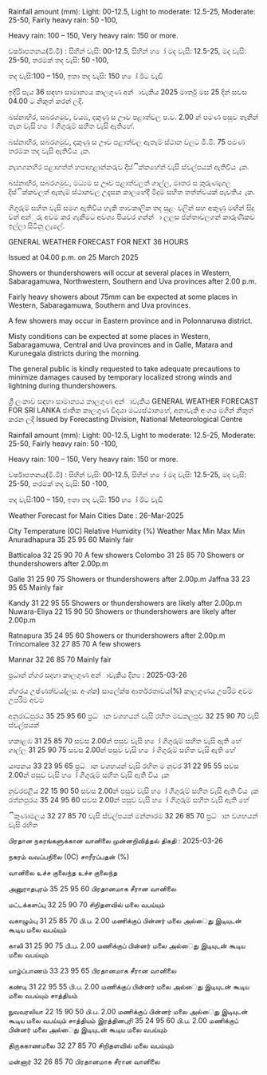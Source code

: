 Rainfall amount (mm): Light: 00-12.5, Light to moderate: 12.5-25, Moderate: 25-50, Fairly heavy rain: 50 -100,

Heavy rain: 100 – 150, Very heavy rain: 150 or more.

වර්ෂාපතනය(මි.මී) : සිහින් වැසි: 00-12.5, සිහින් හ ෝ මද වැසි: 12.5-25, මද වැසි: 25-50, තරමක් තද වැසි: 50 -100,

තද වැසි:100 – 150, ඉතා තද වැසි: 150 හ ෝ ඊට වැඩි

ඉදිරි පැය 36 සඳහා සාමාන්‍යය කාලගුණ අන්‍ාවැකිය 2025 මාර්තු මස 25 දින්‍ සවස 04.00 ට නිකුත් කරන්‍ ලදි.

බස්නාහිර, සබරගමුව, වයඹ, දකුණු ස ඌව පළාත්වල ප.ව. 2.00 න් පමණ පසුව තැනින් තැන වැසි හ ෝ ගිගුරුම් සහිත වැසි ඇතිහේ.

බස්නාහිර, සබරගමුව, දකුණු ස ඌව පළාත්වල ඇතැම් ස්ථාන වලට මි.මි. 75 පමණ තරමක තද වැසි ඇතිවිය ැක.

නැහගනහිර පළාහත්ත් හපාහළාන්නරුව දිස්ික්කහේත් වැසි ස්වල්පයක් ඇතිවිය ැක.

බස්නාහිර, සබරගමුව, මධ්‍යම ස ඌව පළාත්වලත් ගාල්ල, මාතර ස කුරුණෑගල දිස්ික්කවලත් ඇතැම් ස්ථානවල උදෑසන කාලහේදී මීදුම් සහිත තත්ත්වයක් පැවතිය ැක.

ගිගුරුම් සහිත වැසි සමග ඇතිවිය හැකි තාවකාලික තද සුළං වලින් සහ අකුණු මඟින් සිදු වන්‍ අන්‍ුරු අවම කර ගැනීමට අවශ්‍ය පියවර ගන්න්‍ා ලලස ජන්‍තාවලගන් කාරුණිකව ඉල්ලා සිටිනු ලැලේ.

GENERAL WEATHER FORECAST FOR NEXT 36 HOURS

Issued at 04.00 p.m. on 25 March 2025

Showers or thundershowers will occur at several places in Western, Sabaragamuwa, Northwestern, Southern and Uva provinces after 2.00 p.m.

Fairly heavy showers about 75mm can be expected at some places in Western, Sabaragamuwa, Southern and Uva provinces.

A few showers may occur in Eastern province and in Polonnaruwa district.

Misty conditions can be expected at some places in Western, Sabaragamuwa, Central and Uva provinces and in Galle, Matara and Kurunegala districts during the morning.

The general public is kindly requested to take adequate precautions to minimize damages caused by temporary localized strong winds and lightning during thundershowers.

ශ්‍රී ලංකාව සඳහා සාමාන්‍යය කාලගුණ අන්‍ාවැකිය GENERAL WEATHER FORECAST FOR SRI LANKA ජාතික කාලගුණ විදයා මධ්‍යස්ථානහේ, අනාවැකි අංශය මගින් නිකුත් කරන ලදි Issued by Forecasting Division, National Meteorological Centre

Rainfall amount (mm): Light: 00-12.5, Light to moderate: 12.5-25, Moderate: 25-50, Fairly heavy rain: 50 -100,

Heavy rain: 100 – 150, Very heavy rain: 150 or more.

වර්ෂාපතනය(මි.මී) : සිහින් වැසි: 00-12.5, සිහින් හ ෝ මද වැසි: 12.5-25, මද වැසි: 25-50, තරමක් තද වැසි: 50 -100,

තද වැසි:100 – 150, ඉතා තද වැසි: 150 හ ෝ ඊට වැඩි

Weather Forecast for Main Cities Date : 26-Mar-2025

City Temperature (0C) Relative Humidity (%) Weather Max Min Max Min Anuradhapura 35 25 95 60 Mainly fair

Batticaloa 32 25 90 70 A few showers Colombo 31 25 85 70 Showers or thundershowers after 2.00p.m

Galle 31 25 90 75 Showers or thundershowers after 2.00p.m Jaffna 33 23 95 65 Mainly fair

Kandy 31 22 95 55 Showers or thundershowers are likely after 2.00p.m Nuwara-Eliya 22 15 90 50 Showers or thundershowers are likely after 2.00p.m

Ratnapura 35 24 95 60 Showers or thundershowers after 2.00p.m Trincomalee 32 27 85 70 A few showers

Mannar 32 26 85 70 Mainly fair

ප්‍රධාන්‍ න්‍ගර සදහා කාලගුණ අන්‍ාවැකිය දින්‍ය : 2025-03-26

න්‍ගරය උෂ්ණත්වය(ලස. අංශ්‍ක) සාලේක්ෂ ආර්තරතාවය(%) කාලගුණය උපරිම අවම උපරිම අවම

අනුරාධ්‍පුරය 35 25 95 60 ප්‍රධ්‍ාන වශහයන් වැසි රහිත මඩකලපුව 32 25 90 70 වැසි ස්වල්පයක්

හකාළඹ 31 25 85 70 සවස 2.00න් පසුව වැසි හ ෝ ගිගුරුම් සහිත වැසි ඇති හේ ගාල්ල 31 25 90 75 සවස 2.00න් පසුව වැසි හ ෝ ගිගුරුම් සහිත වැසි ඇති හේ

යාපනය 33 23 95 65 ප්‍රධ්‍ාන වශහයන් වැසි රහිත ම නුවර 31 22 95 55 සවස 2.00න් පසුව වැසි හ ෝ ගිගුරුම් සහිත වැසි ඇති විය ැක

නුවරඑළිය 22 15 90 50 සවස 2.00න් පසුව වැසි හ ෝ ගිගුරුම් සහිත වැසි ඇති විය ැක රත්නපුරය 35 24 95 60 සවස 2.00න් පසුව වැසි හ ෝ ගිගුරුම් සහිත වැසි ඇති හේ

ිකුණාමලය 32 27 85 70 වැසි ස්වල්පයක් මන්නාරම 32 26 85 70 ප්‍රධ්‍ාන වශහයන් වැසි රහිත

பிரதான நகரங்களுக்கான வானிலை முன்னறிவித்தல் திகதி : 2025-03-26

நகரம் வவப்பநிலை (0C) சாரீரப்பதன் (%)

வானிலை உச்ச குலைந்த உச்ச குலைந்த

அனுராதபுரம் 35 25 95 60 பிரதானமாக சீரான வானிலை

மட்டக்களப்பு 32 25 90 70 சிறிதளவில் மலை வபய்யும்

வகாழும்பு 31 25 85 70 பி.ப. 2.00 மணிக்குப் பின்னர் மலை அல்ைது இடியுடன் கூடிய மலை வபய்யும்

காலி 31 25 90 75 பி.ப. 2.00 மணிக்குப் பின்னர் மலை அல்ைது இடியுடன் கூடிய மலை வபய்யும்

யாழ்ப்பாணம் 33 23 95 65 பிரதானமாக சீரான வானிலை

கண்டி 31 22 95 55 பி.ப. 2.00 மணிக்குப் பின்னர் மலை அல்ைது இடியுடன் கூடிய மலை வபய்யும் சாத்தியம்

நுவவரலியா 22 15 90 50 பி.ப. 2.00 மணிக்குப் பின்னர் மலை அல்ைது இடியுடன் கூடிய மலை வபய்யும் சாத்தியம் இரத்தினபுரி 35 24 95 60 பி.ப. 2.00 மணிக்குப் பின்னர் மலை அல்ைது இடியுடன் கூடிய மலை வபய்யும்

திருககாணமலை 32 27 85 70 சிறிதளவில் மலை வபய்யும்

மன்னார் 32 26 85 70 பிரதானமாக சீரான வானிலை